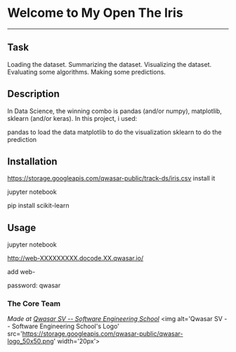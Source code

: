 # Welcome to My Open The Iris
***

## Task
Loading the dataset.
Summarizing the dataset.
Visualizing the dataset.
Evaluating some algorithms.
Making some predictions.

## Description
In Data Science, the winning combo is pandas (and/or numpy), matplotlib, sklearn (and/or keras).
In this project, i used:

pandas to load the data
matplotlib to do the visualization
sklearn to do the prediction

## Installation
https://storage.googleapis.com/qwasar-public/track-ds/iris.csv
install it

jupyter notebook

pip install scikit-learn

## Usage
jupyter notebook

http://web-XXXXXXXXX.docode.XX.qwasar.io/

add web-

password: qwasar


### The Core Team


<span><i>Made at <a href='https://qwasar.io'>Qwasar SV -- Software Engineering School</a></i></span>
<span><img alt='Qwasar SV -- Software Engineering School's Logo' src='https://storage.googleapis.com/qwasar-public/qwasar-logo_50x50.png' width='20px'></span>
